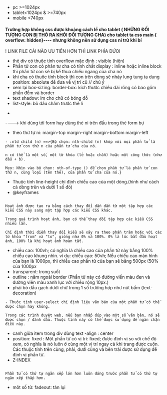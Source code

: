 - pc >=1024px
- tablet<1024px & >=740px
- mobile <740px
#### Trường hợp không css được khoảng cách lề cho tablet ( NHỮNG ĐỐI TƯỢNG CON BỊ THÒ RA KHỎI ĐỐI TƯỢNG CHA) cho tablet ta css main { overflow: hidden}---- nhưng không nên sử dụng css ni trừ khi bí
! LINK FILE CÁI NÀO ƯU TIÊN HƠN THÌ LINK PHÍA DỨOI
- thẻ div có thuộc tính overflow mặc định : visible (hiện)
- Phần tử con có phân tư cha có tính chất display : inline hoặc inline block thì phần tử con sẽ bị kế thua chiều ngang của cha nó
- khi cha có thuôc tính block thì con trên dòng sẽ nhảy lung tung ta dung position: absolute để đưa về vị trí cũ // chú ý
- xem lại box-sizing: border-box: kích thước chiều dài rồng có bao gồm phần đềm và border
- text shadow: lm cho chữ có bóng đỗ
- list-style: bỏ dấu chấm trước thẻ li
- <form action="" class="form">
----> khi dùng tới form hay dùng thẻ ni trên đầu trong thẻ form bự
- theo thứ tự ni:
margin-top
margin-right
margin-bottom
margin-left
```
- :ntd child (n) ==>{Bộ chọn: nth-child (n) khớp với mọi phần tử là phần tử con thứ n của phần tử cha của nó.

n có thể là một số, một từ khóa (lẻ hoặc chẵn) hoặc một công thức (như dấu + b).

Mẹo: Nhìn vào bộ chọn: nth-of-type () để chọn phần tử là phần tử con thứ n, cùng loại (tên thẻ), của phần tử cha của nó.}
```
- Thuộc tính line-height chỉ định chiều cao của một dòng.(hình như cách cả dòng trên và dưới 1 số đó)
- @keyframes
```Quy tắc @keyframes chỉ định mã hoạt ảnh.

Hoạt ảnh được tạo ra bằng cách thay đổi dần dần từ một tập hợp các kiểu CSS này sang một tập hợp các kiểu CSS khác.

Trong quá trình hoạt ảnh, bạn có thể thay đổi tập hợp các kiểu CSS nhiều lần.

Chỉ định thời điểm thay đổi kiểu sẽ xảy ra theo phần trăm hoặc với các từ khóa "from" và "to", giống như 0% và 100%. 0% là lúc bắt đầu hoạt ảnh, 100% là khi hoạt ảnh hoàn tất.

```
- chiều cao: 100vh; có nghĩa là chiều cao của phần tử này bằng 100% chiều cao khung nhìn. ví dụ: chiều cao: 50vh; Nếu chiều cao màn hình của bạn là 1000px, thì chiều cao phần tử của bạn sẽ bằng 500px (50% của 1000px
- transparent: trong suốt
- outline : nằm ngoài border (Phần tử này có đường viền màu đen và đường viền màu xanh lục với chiều rộng 10px.)
- phải bỏ dấu gạch dưới chữ trong 1 số trường hợp như nút bấm (text-decoration)
```
- Thuộc tính user-select chỉ định liệu văn bản của một phần tử có thể được chọn hay không.

Trong các trình duyệt web, nếu bạn nhấp đúp vào một số văn bản, nó sẽ được chọn / đánh dấu. Thuộc tính này có thể được sử dụng để ngăn chặn điều này.
```
- canh giữa item trong div dùng text -align : center
- position: fixed : Một phần tử có vị trí: fixed; được định vị so với chế độ xem, có nghĩa là nó luôn ở cùng một vị trí ngay cả khi trang được cuộn. Các thuộc tính trên cùng, phải, dưới cùng và bên trái được sử dụng để định vị phần tử.
- Z-INDEX
```Thuộc tính z-index chỉ định thứ tự ngăn xếp của một phần tử.

Phần tử có thứ tự ngăn xếp lớn hơn luôn đứng trước phần tử có thứ tự ngăn xếp thấp hơn.
```



+ môt số từ:
fadeout: tàn lụi